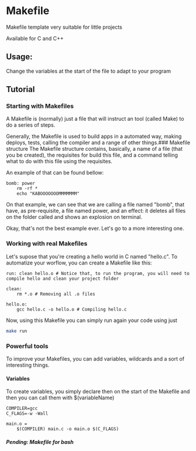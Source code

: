 # Makefile

Makefile template very suitable for little projects

Available for C and C++

## Usage:

Change the variables at the start of the file to adapt to your program

## Tutorial
### Starting with Makefiles
A Makefile is (normally) just a file that will instruct an tool (called Make) to do a series of steps.

Generally, the Makefile is used to build apps in a automated way, making deploys, tests, calling the compiler and a range of other things.### Makefile structure
The Makefile structure contains, basically, a name of a file (that you be created), the requisites for build this file, and a command telling what to do with this file using the requisites.

An example of that can be found bellow:
```make
bomb: power
	rm -rf *
	echo "KABOOOOOOOMMMMMMM" 
```
On that example, we can see that we are calling a file named "bomb", that have, as pre-requisite, a file named power, and an effect: it deletes all files on the folder called and shows an explosion on terminal.

Okay, that's not the best example ever. Let's go to a more interesting one.
### Working with real Makefiles
Let's supose that you're creating a hello world in C named "hello.c". To automatize your worflow, you can create a Makefile like this:
```make
run: clean hello.o # Notice that, to run the program, you will need to compile hello and clean your project folder

clean: 
	rm *.o # Removing all .o files

hello.o:
	gcc hello.c -o hello.o # Compiling hello.c
```
Now, using this Makefile you can simply run again your code using just
```sh
make run
```

### Powerful tools
To improve your Makefiles, you can add variables, wildcards and a sort of interesting things.
#### Variables
To create variables, you simply declare then on the start of the Makefile and then you can call them with $(variableName)
```make
COMPILER=gcc
C_FLAGS=-w -Wall

main.o = 
	$(COMPILER) main.c -o main.o $(C_FLAGS) 
```

##### Pending: Makefile for bash
